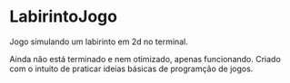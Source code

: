 # LabirintoJogo
Jogo simulando um labirinto em 2d no terminal.

Ainda não está terminado e nem otimizado, apenas funcionando. Criado com o intuito de praticar ideias básicas de programção de jogos.
